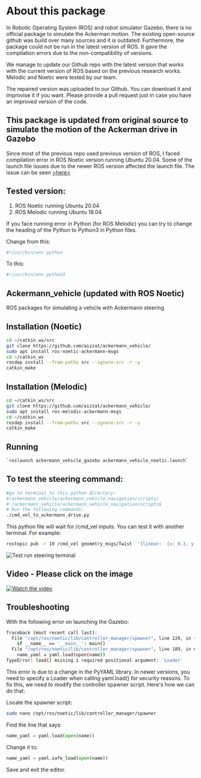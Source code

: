 # About this package

In Robotic Operating System (ROS) and robot simulator Gazebo, there is no official package to simulate the Ackerman motion. The existing open-source github was build over many sources and it is outdated. Furthermore, the package could not be run in the latest version of ROS. It gave the compilation errors due to the non-compatibility of versions.

We manage to update our Github repo with the latest version that works with the current version of ROS based on the previous research works. Melodic and Noetic were tested by our team. 

The repaired version was uploaded to our Github. You can download it and improvise it if you want. Please provide a pull request just in case you have an improved version of the code. 

## This package is updated from original source to simulate the motion of the Ackerman drive in Gazebo

Since most of the previous repo used previous version of ROS, I faced compilation error in ROS Noetic version running Ubuntu 20.04. 
Some of the launch file issues due to the newer ROS version affected the launch file. The issue can be seen [>here<](https://answers.ros.org/question/122021/xacro-problem-invalid-param-tag-cannot-load-command-parameter-robot_description/)


## Tested version: 

1. ROS Noetic running Ubuntu 20.04
2. ROS Melodic running Ubuntu 18.04

If you face running error in Python (for ROS Melodic) you can try to change the heading of the Python to Python3 in Python files. 

Change from this:

```python
#!/usr/bin/env python
```

To this:

```python
#!/usr/bin/env python3
```

## Ackermann_vehicle (updated with ROS Noetic)

ROS packages for simulating a vehicle with Ackermann steering

## Installation (Noetic)

```bash
cd ~/catkin_ws/src
git clone https://github.com/aizzat/ackermann_vehicle/
sudo apt install ros-noetic-ackermann-msgs
cd ~/catkin_ws
rosdep install --from-paths src --ignore-src -r -y
catkin_make
```

## Installation (Melodic)

```bash
cd ~/catkin_ws/src
git clone https://github.com/aizzat/ackermann_vehicle/
sudo apt install ros-melodic-ackermann-msgs
cd ~/catkin_ws
rosdep install --from-paths src --ignore-src -r -y
catkin_make
```

## Running

```bash
`roslaunch ackermann_vehicle_gazebo ackermann_vehicle_noetic.launch`
```

## To test the steering command:

```bash
#go to terminal to this python directory:
#/ackermann_vehicle/ackermann_vehicle_navigation/scripts/
# /ackermann_vehicle/ackermann_vehicle_navigation/scripts$
# Run the following commands:
./cmd_vel_to_ackermann_drive.py
```

This python file will wait for /cmd_vel inputs. You can test it with another terminal. For example:

```bash
rostopic pub -r 10 /cmd_vel geometry_msgs/Twist  '{linear:  {x: 0.1, y: 0.0, z: 0.0}, angular: {x: 0.0,y: 0.0,z: 0.2}}'
```

![Test run steering terminal](images/testrunackermann.jpg)

## Video - Please click on the image

[![Watch the video](https://img.youtube.com/vi/nZZEMrxxz2o/maxresdefault.jpg)](https://youtu.be/nZZEMrxxz2o)


## Troubleshooting

With the following error on launching the Gazebo:

```bash
Traceback (most recent call last):
  File "/opt/ros/noetic/lib/controller_manager/spawner", line 220, in <module>
    if __name__ == '__main__': main()
  File "/opt/ros/noetic/lib/controller_manager/spawner", line 189, in main
    name_yaml = yaml.load(open(name))
TypeError: load() missing 1 required positional argument: 'Loader'
```

This error is due to a change in the PyYAML library. In newer versions, you need to specify a Loader when calling yaml.load() for security reasons.
To fix this, we need to modify the controller spawner script. Here's how we can do that:

Locate the spawner script:

```bash
sudo nano /opt/ros/noetic/lib/controller_manager/spawner
```

Find the line that says:

```python
name_yaml = yaml.load(open(name))
```

Change it to:

```python
name_yaml = yaml.safe_load(open(name))
```

Save and exit the editor.